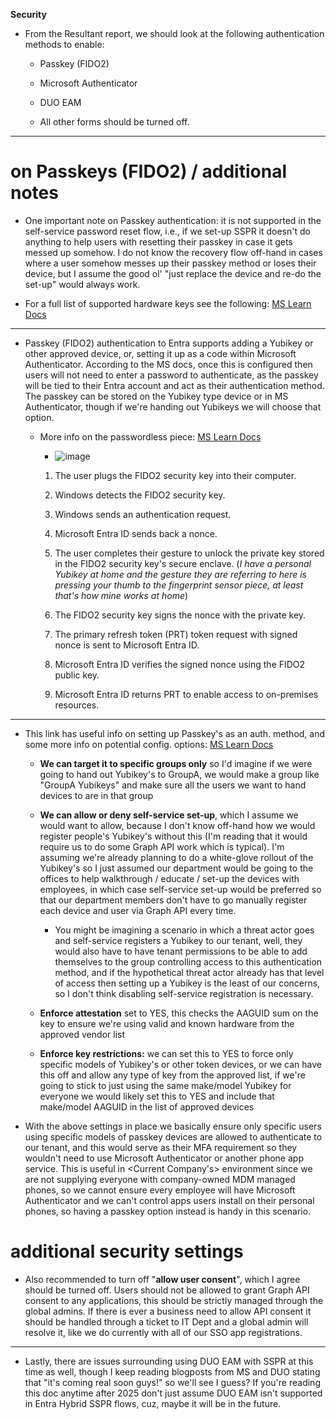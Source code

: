 **Security**

* From the Resultant report, we should look at the following authentication methods to enable:

	* Passkey (FIDO2)

	* Microsoft Authenticator

	* DUO EAM

	* All other forms should be turned off.

---

# on Passkeys (FIDO2) / additional notes

* One important note on Passkey authentication: it is not supported in the self-service password reset flow, i.e., if we set-up SSPR it doesn't do anything to help users with resetting their passkey in case it gets messed up somehow. I do not know the recovery flow off-hand in cases where a user somehow messes up their passkey method or loses their device, but I assume the good ol' "just replace the device and re-do the set-up" would always work.

* For a full list of supported hardware keys see the following: [MS Learn Docs](https://learn.microsoft.com/en-us/entra/identity/authentication/concept-fido2-hardware-vendor)

---

* Passkey (FIDO2) authentication to Entra supports adding a Yubikey or other approved device, or, setting it up as a code within Microsoft Authenticator. According to the MS docs, once this is configured then users will not need to enter a password to authenticate, as the passkey will be tied to their Entra account and act as their authentication method. The passkey can be stored on the Yubikey type device or in MS Authenticator, though if we're handing out Yubikeys we will choose that option.

	* More info on the passwordless piece: [MS Learn Docs](https://learn.microsoft.com/en-us/entra/identity/authentication/concept-authentication-passwordless#passkeys-fido2)

		* ![image](https://github.com/user-attachments/assets/aa7069de-2585-40a7-b67e-f94db8310556)

		1. The user plugs the FIDO2 security key into their computer.

		2. Windows detects the FIDO2 security key.

		3. Windows sends an authentication request.

		4. Microsoft Entra ID sends back a nonce.

		5. The user completes their gesture to unlock the private key stored in the FIDO2 security key's secure enclave. (*I have a personal Yubikey at home and the gesture they are referring to here is pressing your thumb to the fingerprint sensor piece, at least that's how mine works at home*)

		6. The FIDO2 security key signs the nonce with the private key.

		7. The primary refresh token (PRT) token request with signed nonce is sent to Microsoft Entra ID.

		8. Microsoft Entra ID verifies the signed nonce using the FIDO2 public key.

		9. Microsoft Entra ID returns PRT to enable access to on-premises resources.

---

* This link has useful info on setting up Passkey's as an auth. method, and some more info on potential config. options: [MS Learn Docs](https://learn.microsoft.com/en-us/entra/identity/authentication/how-to-enable-passkey-fido2)

	* **We can target it to specific groups only** so I'd imagine if we were going to hand out Yubikey's to GroupA, we would make a group like "GroupA Yubikeys" and make sure all the users we want to hand devices to are in that group

	* **We can allow or deny self-service set-up**, which I assume we would want to allow, because I don't know off-hand how we would register people's Yubikey's without this (I'm reading that it would require us to do some Graph API work which is typical). I'm assuming we're already planning to do a white-glove rollout of the Yubikey's so I just assumed our department would be going to the offices to help walkthrough / educate / set-up the devices with employees, in which case self-service set-up would be preferred so that our department members don't have to go manually register each device and user via Graph API every time.
 
		* You might be imagining a scenario in which a threat actor goes and self-service registers a Yubikey to our tenant, well, they would also have to have tenant permissions to be able to add themselves to the group controlling access to this authentication method, and if the hypothetical threat actor already has that level of access then setting up a Yubikey is the least of our concerns, so I don't think disabling self-service registration is necessary. 

	* **Enforce attestation** set to YES, this checks the AAGUID sum on the key to ensure we're using valid and known hardware from the approved vendor list

	* **Enforce key restrictions:** we can set this to YES to force only specific models of Yubikey's or other token devices, or we can have this off and allow any type of key from the approved list, if we're going to stick to just using the same make/model Yubikey for everyone we would likely set this to YES and include that make/model AAGUID in the list of approved devices

* With the above settings in place we basically ensure only specific users using specific models of passkey devices are allowed to authenticate to our tenant, and this would serve as their MFA requirement so they wouldn't need to use Microsoft Authenticator or another phone app service. This is useful in <Current Company's> environment since we are not supplying everyone with company-owned MDM managed phones, so we cannot ensure every employee will have Microsoft Authenticator and we can't control apps users install on their personal phones, so having a passkey option instead is handy in this scenario.

# additional security settings

* Also recommended to turn off "**allow user consent**", which I agree should be turned off. Users should not be allowed to grant Graph API consent to any applications, this should be strictly managed through the global admins. If there is ever a business need to allow API consent it should be handled through a ticket to IT Dept and a global admin will resolve it, like we do currently with all of our SSO app registrations.

---

* Lastly, there are issues surrounding using DUO EAM with SSPR at this time as well, though I keep reading blogposts from MS and DUO stating that "it's coming real soon guys!" so we'll see I guess? If you're reading this doc anytime after 2025 don't just assume DUO EAM isn't supported in Entra Hybrid SSPR flows, cuz, maybe it will be in the future.
